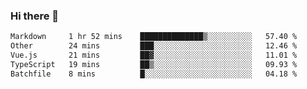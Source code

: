 ### Hi there 👋

<!--
**WShiBin/WShiBin** is a ✨ _special_ ✨ repository because its `README.md` (this file) appears on your GitHub profile.

Here are some ideas to get you started:

- 🔭 I’m currently working on ...
- 🌱 I’m currently learning ...
- 👯 I’m looking to collaborate on ...
- 🤔 I’m looking for help with ...
- 💬 Ask me about ...
- 📫 How to reach me: ...
- 😄 Pronouns: ...
- ⚡ Fun fact: ...
-->

<!--START_SECTION:waka-->

```txt
Markdown     1 hr 52 mins    ██████████████▒░░░░░░░░░░   57.40 %
Other        24 mins         ███░░░░░░░░░░░░░░░░░░░░░░   12.46 %
Vue.js       21 mins         ██▓░░░░░░░░░░░░░░░░░░░░░░   11.01 %
TypeScript   19 mins         ██▒░░░░░░░░░░░░░░░░░░░░░░   09.93 %
Batchfile    8 mins          █░░░░░░░░░░░░░░░░░░░░░░░░   04.18 %
```

<!--END_SECTION:waka-->
